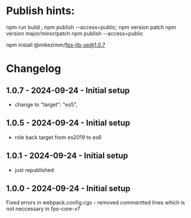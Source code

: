 # Publish hints:

npm run build ; npm publish --access=public; npm version patch
npm version major/minor/patch
npm publish --access=public

npm install @mikezimm/fps-lib-se@1.0.7

# Changelog

## 1.0.7 - 2024-09-24 - Initial setup
- change to "target": "es5",

## 1.0.5 - 2024-09-24 - Initial setup
- role back target from es2019 to es6

## 1.0.1 - 2024-09-24 - Initial setup
- just republished

## 1.0.0 - 2024-09-24 - Initial setup
Fixed errors in webpack.config.cgs - removed commentted lines which is not neccessary in fps-core-v7

